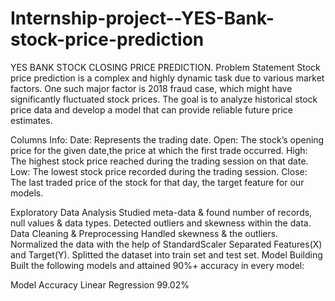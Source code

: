 # Internship-project--YES-Bank-stock-price-prediction
YES BANK STOCK CLOSING PRICE PREDICTION.
Problem Statement
Stock price prediction is a complex and highly dynamic task due to various market factors. One such major factor is 2018 fraud case, which might have significantly fluctuated stock prices. The goal is to analyze historical stock price data and develop a model that can provide reliable future price estimates.

Columns Info:
Date: Represents the trading date.
Open: The stock’s opening price for the given date,the price at which the first trade occurred.
High: The highest stock price reached during the trading session on that date.
Low: The lowest stock price recorded during the trading session.
Close: The last traded price of the stock for that day, the target feature for our models.

Exploratory Data Analysis
Studied meta-data & found number of records, null values & data types.
Detected outliers and skewness within the data.
Data Cleaning & Preprocessing
Handled skewness & the outliers.
Normalized the data with the help of StandardScaler
Separated Features(X) and Target(Y).
Splitted the dataset into train set and test set.
Model Building
Built the following models and attained 90%+ accuracy in every model:

Model	Accuracy
Linear Regression	99.02%
